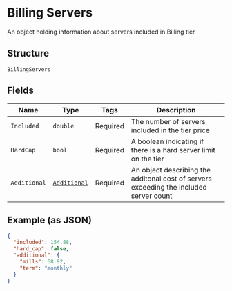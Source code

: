 
# Billing Servers

An object holding information about servers included in Billing tier

## Structure

`BillingServers`

## Fields

| Name | Type | Tags | Description |
|  --- | --- | --- | --- |
| `Included` | `double` | Required | The number of servers included in the tier price |
| `HardCap` | `bool` | Required | A boolean indicating if there is a hard server limit on the tier |
| `Additional` | [`Additional`](../../doc/models/additional.md) | Required | An object describing the additonal cost of servers exceeding the included server count |

## Example (as JSON)

```json
{
  "included": 154.88,
  "hard_cap": false,
  "additional": {
    "mills": 68.92,
    "term": "monthly"
  }
}
```

